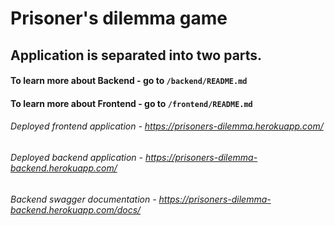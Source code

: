 # Prisoner's dilemma game
## Application is separated into two parts. 
#### To learn more about Backend - go to <code>/backend/README.md</code>
#### To learn more about Frontend - go to <code>/frontend/README.md</code>

###### Deployed frontend application - https://prisoners-dilemma.herokuapp.com/
###### Deployed backend application - https://prisoners-dilemma-backend.herokuapp.com/
###### Backend swagger documentation - https://prisoners-dilemma-backend.herokuapp.com/docs/

